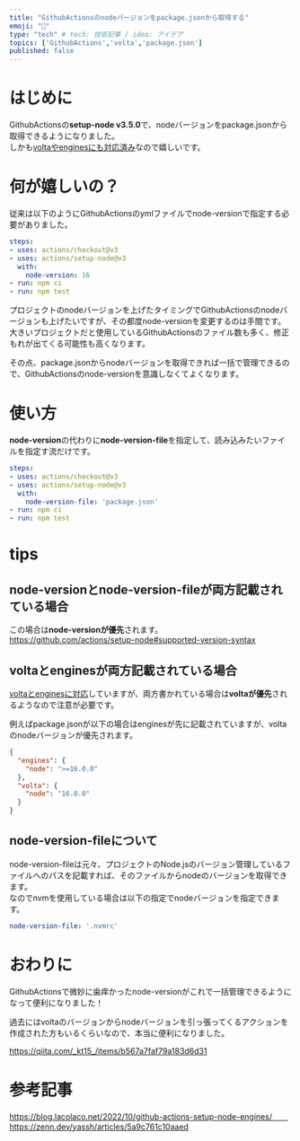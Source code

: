 ```yaml
---
title: "GithubActionsのnodeバージョンをpackage.jsonから取得する"
emoji: "🐙"
type: "tech" # tech: 技術記事 / idea: アイデア
topics: ['GithubActions','volta','package.json']
published: false
---
```


# はじめに

GithubActionsの**setup-node v3.5.0**で、nodeバージョンをpackage.jsonから取得できるようになりました。  
しかも[voltaやenginesにも対応済み](https://github.com/actions/setup-node/pull/532)なので嬉しいです。  

# 何が嬉しいの？

従来は以下のようにGithubActionsのymlファイルでnode-versionで指定する必要がありました。

```yml
steps:
- uses: actions/checkout@v3
- uses: actions/setup-node@v3
  with:
    node-version: 16
- run: npm ci
- run: npm test
```

プロジェクトのnodeバージョンを上げたタイミングでGithubActionsのnodeバージョンも上げたいですが、その都度node-versionを変更するのは手間です。  
大きいプロジェクトだと使用しているGithubActionsのファイル数も多く、修正もれが出てくる可能性も高くなります。  

その点、package.jsonからnodeバージョンを取得できれば一括で管理できるので、GithubActionsのnode-versionを意識しなくてよくなります。  

# 使い方

**node-version**の代わりに**node-version-file**を指定して、読み込みたいファイルを指定す流だけです。  

```yml
steps:
- uses: actions/checkout@v3
- uses: actions/setup-node@v3
  with:
    node-version-file: 'package.json'
- run: npm ci
- run: npm test
```

# tips

## node-versionとnode-version-fileが両方記載されている場合

この場合は**node-versionが優先**されます。  
https://github.com/actions/setup-node#supported-version-syntax

## voltaとenginesが両方記載されている場合
[voltaとenginesに対応](https://github.com/actions/setup-node/blob/main/docs/advanced-usage.md#node-version-file)していますが、両方書かれている場合は**voltaが優先**されるようなので注意が必要です。  

例えばpackage.jsonが以下の場合はenginesが先に記載されていますが、voltaのnodeバージョンが優先されます。

```json package.json
{
  "engines": {
    "node": ">=16.0.0"
  },
  "volta": {
    "node": "16.0.0"
  }
}
```

## node-version-fileについて
node-version-fileは元々、プロジェクトのNode.jsのバージョン管理しているファイルへのパスを記載すれば、そのファイルからnodeのバージョンを取得できます。  
なのでnvmを使用している場合は以下の指定でnodeバージョンを指定できます。  
```yml
node-version-file: '.nvmrc'
```

# おわりに
GithubActionsで微妙に歯痒かったnode-versionがこれで一括管理できるようになって便利になりました！


過去にはvoltaのバージョンからnodeバージョンを引っ張ってくるアクションを作成された方もいるくらいなので、本当に便利になりました。

https://qiita.com/_kt15_/items/b567a7faf79a183d6d31


# 参考記事
https://blog.lacolaco.net/2022/10/github-actions-setup-node-engines/　　
https://zenn.dev/yassh/articles/5a9c761c10aaed
